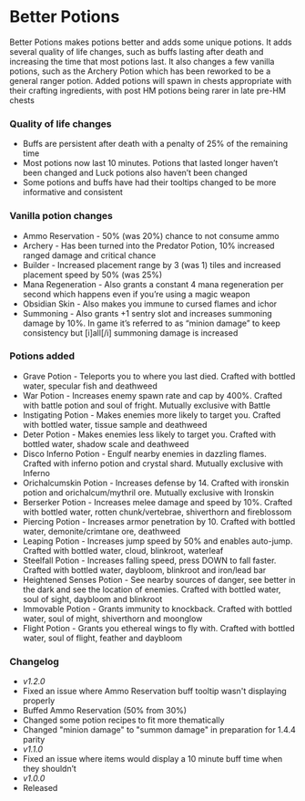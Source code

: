 # Better Potions
Better Potions makes potions better and adds some unique potions. It adds several quality of life changes, such as buffs lasting after death and increasing the time that most potions last. It also changes a few vanilla potions, such as the Archery Potion which has been reworked to be a general ranger potion. Added potions will spawn in chests appropriate with their crafting ingredients, with post HM potions being rarer in late pre-HM chests

### **Quality of life changes**
* Buffs are persistent after death with a penalty of 25% of the remaining time
* Most potions now last 10 minutes. Potions that lasted longer haven’t been changed and Luck potions also haven’t been changed
* Some potions and buffs have had their tooltips changed to be more informative and consistent 

### **Vanilla potion changes**
* Ammo Reservation - 50% (was 20%) chance to not consume ammo
* Archery - Has been turned into the Predator Potion, 10% increased ranged damage and critical chance 
* Builder - Increased placement range by 3 (was 1) tiles and increased placement speed by 50% (was 25%)
* Mana Regeneration - Also grants a constant 4 mana regeneration per second which happens even if you’re using a magic weapon
* Obsidian Skin - Also makes you immune to cursed flames and ichor
* Summoning - Also grants +1 sentry slot and increases summoning damage by 10%. In game it’s referred to as “minion damage” to keep consistency but [i]all[/i] summoning damage is increased

### **Potions added**
* Grave Potion - Teleports you to where you last died. Crafted with bottled water, specular fish and deathweed
* War Potion - Increases enemy spawn rate and cap by 400%. Crafted with battle potion and soul of fright. Mutually exclusive with Battle
* Instigating Potion - Makes enemies more likely to target you. Crafted with bottled water, tissue sample and deathweed
* Deter Potion - Makes enemies less likely to target you. Crafted with bottled water, shadow scale and deathweed
* Disco Inferno Potion - Engulf nearby enemies in dazzling flames. Crafted with inferno potion and crystal shard. Mutually exclusive with Inferno
* Orichalcumskin Potion - Increases defense by 14. Crafted with ironskin potion and orichalcum/mythril ore. Mutually exclusive with Ironskin
* Berserker Potion - Increases melee damage and speed by 10%. Crafted with bottled water, rotten chunk/vertebrae, shiverthorn and fireblossom
* Piercing Potion - Increases armor penetration by 10. Crafted with bottled water, demonite/crimtane ore, deathweed
* Leaping Potion - Increases jump speed by 50% and enables auto-jump. Crafted with bottled water, cloud, blinkroot, waterleaf
* Steelfall Potion - Increases falling speed, press DOWN to fall faster. Crafted with bottled water, daybloom, blinkroot and iron/lead bar
* Heightened Senses Potion - See nearby sources of danger, see better in the dark and see the location of enemies. Crafted with bottled water, soul of sight, daybloom and blinkroot
* Immovable Potion - Grants immunity to knockback. Crafted with bottled water, soul of might, shiverthorn and moonglow
* Flight Potion - Grants you ethereal wings to fly with. Crafted with bottled water, soul of flight, feather and daybloom

### **Changelog**
* *v1.2.0*
* Fixed an issue where Ammo Reservation buff tooltip wasn't displaying properly
* Buffed Ammo Reservation (50% from 30%)
* Changed some potion recipes to fit more thematically
* Changed "minion damage" to "summon damage" in preparation for 1.4.4 parity
* *v1.1.0*
* Fixed an issue where items would display a 10 minute buff time when they shouldn’t
* *v1.0.0*
* Released
